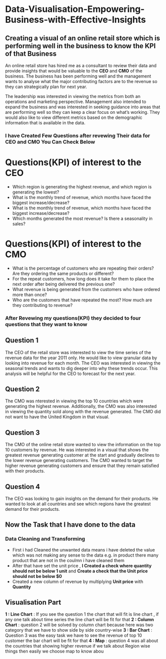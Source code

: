 # Data-Visualisation-Empowering-Business-with-Effective-Insights
## Creating a visual of an online retail store which is performing well in the business to know the KPI of that Business
An online retail store has hired me as a consultant to review their data and provide insights that would be valuable to the **CEO** and **CMO** of the business. The business has been performing well and the management wants to analyse what the major contributing factors are to the revenue so they can strategically plan for next year.

The leadership was interested in viewing the metrics from both an operations and marketing perspective. Management also intended to expand the business and was interested in seeking guidance into areas that are performing well so they can keep a clear focus on what’s working. They would also like to view different metrics based on the demographic information that is available in the data.

### I have Created Few Questions after revewing Their data for CEO and CMO You Can Check Below
# Questions(KPI) of interest to the CEO 
*	Which region is generating the highest revenue, and which region is generating the lowest?
*	What is the monthly trend of revenue, which months have faced the biggest increase/decrease?
*	What is the monthly trend of revenue, which months have faced the biggest increase/decrease?
*	Which months generated the most revenue? Is there a seasonality in sales?

# Questions(KPI) of interest to the CMO 
*	What is the percentage of customers who are repeating their orders? Are they ordering the same products or different?
*	For the repeat customers, how long does it take for them to place the next order after being delivered the previous one?
*	What revenue is being generated from the customers who have ordered more than once?
*	Who are the customers that have repeated the most? How much are they contributing to revenue?

  ### After Revewing my questions(KPI) they decided to four questions that they want to know 
## Question 1
The CEO of the retail store was interested to view the time series of the revenue data for the year 2011 only. He would like to view granular data by looking into revenue for each month. The CEO was interested in viewing the seasonal trends and wants to dig deeper into why these trends occur. This analysis will be helpful for the CEO to forecast for the next year.

## Question 2
The CMO  was nterested in viewing the top 10 countries which were generating the highest revenue. Additionally, the CMO was also interested in viewing the quantity sold along with the revenue generated. The CMO did not want to have the United Kingdom in that visual.

## Question 3
The CMO of the online retail store wanted to view the information on the top 10 customers by revenue. He was interested in a visual that shows the greatest revenue generating customer at the start and gradually declines to the lower revenue generating customers. The CMO wanted to target the higher revenue generating customers and ensure that they remain satisfied with their products.

## Question 4
The CEO was looking to gain insights on the demand for their products. He wanted to look at all countries and see which regions have the greatest demand for their products. 

## Now the Task that I have done to the data 

### Data Cleaning and Transforming 
* First i had Cleaned the unwanted data means i have deleted the value which was not making any sense to the data e.g. in product there many product that are not in the coulmn i have cleaned them
* After that have set the unit price , **I Created a check where quantity should not be below 1 unit** and **Create a check that the Unit price should not be below $0**
* Created a new column of revenue by multiplying **Unit price** with **Quantity**

## Visualisation Part
**1 : Line Chart** : If you see the question 1 the chart that will fit is line chart , if any one talk about time series the line chart will be fit for that
**2 : Column Chart** : question 2 will be solved by column chart because here was two category that we have to show side by side country-wise 
**3 : Bar Chart** : Question 3 was the easy task we have to see the revenue of top 10 customer the bar chart will be fit for that
**4 : Map** : question 4 was all about the countries that showing higher revenue if we talk about Region wise things then easily we choose map to know abou
